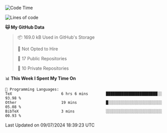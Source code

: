 <!--START_SECTION:waka-->
![Code Time](http://img.shields.io/badge/Code%20Time-963%20hrs%204%20mins-blue)

![Lines of code](https://img.shields.io/badge/From%20Hello%20World%20I%27ve%20Written-213.0%20thousand%20lines%20of%20code-blue)

**🐱 My GitHub Data** 

> 📦 169.0 kB Used in GitHub's Storage 
 > 
> 🚫 Not Opted to Hire
 > 
> 📜 17 Public Repositories 
 > 
> 🔑 10 Private Repositories 
 > 
📊 **This Week I Spent My Time On** 

```text
💬 Programming Languages: 
TeX                      6 hrs 6 mins        ███████████████████████░░   93.98 % 
Other                    19 mins             █░░░░░░░░░░░░░░░░░░░░░░░░   05.08 % 
BibTeX                   3 mins              ░░░░░░░░░░░░░░░░░░░░░░░░░   00.93 % 
```


 Last Updated on 09/07/2024 18:39:23 UTC
<!--END_SECTION:waka-->
